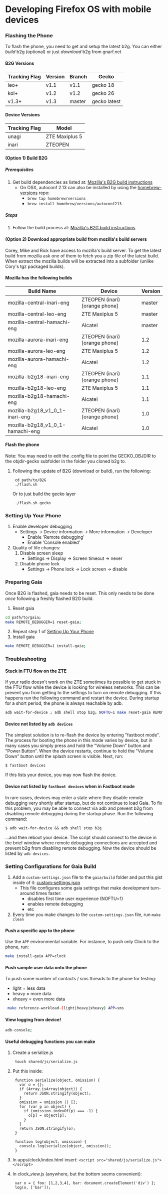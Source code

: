 # Developing Firefox OS with mobile devices

### Flashing the Phone

To flash the phone, you need to get and setup the latest b2g.
You can either *build* b2g (optional) or just *download* b2g from gnarf.net

#### B2G Versions

<table>
  <thead>
    <tr>
      <th>Tracking Flag</th>
      <th>Version</th>
      <th>Branch</th>
      <th>Gecko</th>
    </tr>
  </thead>
  <tbody>
    <tr>
      <td>leo+</td>
      <td>v1.1</td>
      <td>v1.1</td>
      <td>gecko 18</td>
    </tr>
    <tr>
      <td>koi+</td>
      <td>v1.2</td>
      <td>v1.2</td>
      <td>gecko 26</td>
    </tr>
    <tr>
      <td>v1.3+</td>
      <td>v1.3</td>
      <td>master</td>
      <td>gecko latest</td>
    </tr>
  </tbody>
</table>

#### Device Versions

<table>
  <thead>
    <tr>
      <th>Tracking Flag</th>
      <th>Model</th>
    </tr>
  </thead>
  <tbody>
    <tr>
      <td>unagi</td>
      <td>ZTE Maxiplus 5</td>
    </tr>
    <tr>
      <td>inari</td>
      <td>ZTEOPEN</td>
    </tr>
  </tbody>
</table>

#### (Option 1) Build B2G

##### Prerequisites

1. Get build dependencies as listed at: [Mozilla's B2G build
   instructions](https://github.com/mozilla-b2g/B2G/blob/master/README.md)
    - On OSX, autoconf 2.13 can also be installed by using the
      [homebrew-versions](https://github.com/Homebrew/homebrew-versions) repo:
        - `brew tap homebrew/versions`
        - `brew install homebrew/versions/autoconf213`

##### Steps

1. Follow the build process at: [Mozilla's B2G build instructions](https://github.com/mozilla-b2g/B2G/blob/master/README.md)


#### (Option 2) Download appropriate build from mozilla's build servers

Corey, Mike and Rick have access to mozilla's build server. To get the latest
build from mozilla ask one of them to fetch you a zip file of the latest build.
When extract the mozilla builds will be extracted into a subfolder (unlike
Cory's tgz packaged builds).

#### Mozilla has the following builds

<table>
  <thead>
    <tr>
      <th>Build Name</th>
      <th>Device</th>
      <th>Version</th>
    </tr>
  </thead>
  <tbody>
    <tr>
      <td>mozilla-central-inari-eng</td><td>ZTEOPEN (inari) [orange phone]</td><td>master</td>
    </tr>
    <tr>
      <td>mozilla-central-leo-eng</td><td>ZTE Maxiplus 5</td><td>master</td>
    </tr>
    <tr>
      <td>mozilla-central-hamachi-eng</td><td>Alcatel</td><td>master</td>
    </tr>
    <tr>
      <td>mozilla-aurora-inari-eng</td><td>ZTEOPEN (inari) [orange phone]</td><td>1.2</td>
    </tr>
    <tr>
      <td>mozilla-aurora-leo-eng</td><td>ZTE Maxiplus 5</td><td>1.2</td>
    </tr>
    <tr>
      <td>mozilla-aurora-hamachi-eng</td><td>Alcatel</td><td>1.2</td>
    </tr>
    <tr>
      <td>mozilla-b2g18-inari-eng</td><td>ZTEOPEN (inari) [orange phone]</td><td>1.1</td>
    </tr>
    <tr>
      <td>mozilla-b2g18-leo-eng</td><td>ZTE Maxiplus 5</td><td>1.1</td>
    </tr>
    <tr>
      <td>mozilla-b2g18-hamachi-eng</td><td>Alcatel</td><td>1.1</td>
    </tr>
    <tr>
      <td>mozilla-b2g18_v1_0_1-inari-eng</td><td>ZTEOPEN (inari) [orange phone]</td><td>1.0</td>
    </tr>
    <tr>
      <td>mozilla-b2g18_v1_0_1-hamachi-eng</td><td>Alcatel</td><td>1.0</td>
    </tr>
  </tbody>
</table>


#### Flash the phone

Note: You may need to edit the .config file to point the GECKO_OBJDIR to the
objdir-gecko subfolder in the folder you cloned b2g to.

1. Following the update of B2G (download or build), run the following:

        cd path/to/B2G
        ./flash.sh

   Or to just build the gecko layer

        ./flash.sh gecko

### Setting Up Your Phone

1. Enable developer debugging
    - Settings -> Device information -> More information -> Developer
        - Enable 'Remote debugging'
        - Enable 'Console enabled'
2. Quality of life changes:
    1. Disable screen sleep
        - Settings -> Display -> Screen timeout -> never
    2. Disable phone lock
        - Settings -> Phone lock -> Lock screen -> disable

### Preparing Gaia

Once B2G is flashed, gaia needs to be reset. This only needs to be done _once_ following a freshly flashed B2G build.

1. Reset gaia

```bash
cd path/to/gaia;
make REMOTE_DEBUGGER=1 reset-gaia;
```

2. Repeat step 1 of [Setting Up Your Phone](https://github.com/bocoup/gaia-notes/blob/master/development-cycle.md#setting-up-your-phone)
3. Install gaia

```bash
make REMOTE_DEBUGGER=1 install-gaia;
```

### Troubleshooting

#### Stuck in FTU flow on the ZTE

If your radio doesn't work on the ZTE sometimes its possible to get stuck in
the FTU flow while the device is looking for wireless networks.  This can be
prevent you from getting to the settings to turn on remote debugging.  If this
happens run the following command and restart the device.  During startup for a
short period, the phone is always reachable by adb.

```bash
adb wait-for-device ; adb shell stop b2g; NOFTU=1 make reset-gaia REMOTE_DEBUGGER=1;
```

#### Device not listed by `adb devices`

The simplest solution is to re-flash the device by entering "fastboot mode".
The process for booting the phone in this mode varies by device, but in
many cases you simply press and hold the "Volume Down" button and "Power
Button". When the device restarts, continue to hold the "Volume Down" button
until the splash screen is visible. Next, run:

```shell
$ fastboot devices
```

If this lists your device, you may now flash the device.

#### Device not listed by `fastboot devices` when in Fastboot mode

In rare cases, devices may enter a state where they disable remote debugging
very shortly after startup, but do not continue to load Gaia. To fix this
problem, you may be able to connect via adb and prevent b2g from disabling
remote debugging during the startup phase. Run the following command:

```shell
$ adb wait-for-device && adb shell stop b2g
```

...and then reboot your device. The script should connect to the device in the
brief window where remote debugging connections are accepted and prevent b2g
from disabling remote debugging. Now the device should be listed by `adb
devices`.

### Setting Configurations for Gaia Build

1. Add a `custom-settings.json` file to the `gaia/build` folder and put this gist inside of it: [custom-settings.json](https://gist.github.com/gnarf/469fcae4c60c0517c0f9)
    - This file configures some gaia settings that make development turn-around times faster:
        - disables first time user experience (NOFTU=1)
        - enables remote debugging
        - etc
2. Every time you make changes to the `custom-settings.json` file, run `make clean`

#### Push a specific app to the phone

Use the `APP` environmental variable. For instance, to push only Clock to the
phone, run:

```bash
make install-gaia APP=clock
```

#### Push sample user data onto the phone

To push some number of contacts / sms threads to the phone for testing:
- light = less data
- heavy = more data
- xheavy = even more data

```bash
 make reference-workload-(light|heavy|xheavy) APP=sms
```

#### View logging from device!

```bash
adb-console;
```

#### Useful debugging functions you can make

1. Create a serialize.js

        touch shared/js/serialize.js

2. Put this inside:

        function serialize(object, omission) {
          var o = {};
          if (Array.isArray(object)) {
            return JSON.stringify(object);
          }
          omission = omission || [];
          for (var p in object) {
            if (omission.indexOf(p) === -1) {
              o[p] = object[p];
            }
          }
          return JSON.stringify(o);
        }

        function log(object, omission) {
          console.log(serialize(object, omission));
        }

3. In apps/clock/index.html insert: `<script src="shared/js/serialize.js"></script>`
4. In clock_view.js (anywhere, but the bottom seems convenient):

        var o = { foo: [1,2,3,4], bar: document.createElement('div') };
        log(o, ['bar']);
